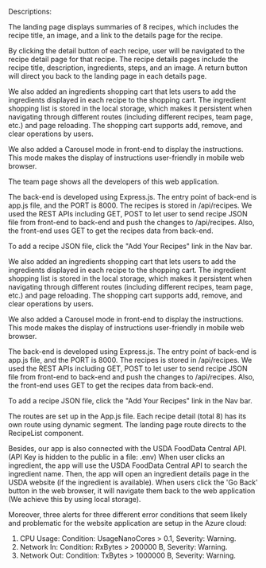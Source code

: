 Descriptions:

The landing page displays summaries of 8 recipes, which includes the recipe title, an image, and a link to the details page for the recipe.

By clicking the detail button of each recipe, user will be navigated to the recipe detail page for that recipe. The recipe details pages include the recipe title, description, ingredients, steps, and an image. A return button will direct you back to the landing page in each details page.

We also added an ingredients shopping cart that lets users to add the ingredients displayed in each recipe to the shopping cart. The ingredient shopping list is stored in the local storage, which makes it persistent when navigating through different routes (including different recipes, team page, etc.) and page reloading. The shopping cart supports add, remove, and clear operations by users.

We also added a Carousel mode in front-end to display the instructions. This mode makes the display of instructions user-friendly in mobile web browser.

The team page shows all the developers of this web application.

The back-end is developed using Express.js. The entry point of back-end is app.js file, and the PORT is 8000. The recipes is stored in /api/recipes. We used the REST APIs including GET, POST to let user to send recipe JSON file from front-end to back-end and push the changes to /api/recipes. Also, the front-end uses GET to get the recipes data from back-end.

To add a recipe JSON file, click the "Add Your Recipes" link in the Nav bar.

We also added an ingredients shopping cart that lets users to add the ingredients displayed in each recipe to the shopping cart. The ingredient shopping list is stored in the local storage, which makes it persistent when navigating through different routes (including different recipes, team page, etc.) and page reloading. The shopping cart supports add, remove, and clear operations by users. 

We also added a Carousel mode in front-end to display the instructions. This mode makes the display of instructions user-friendly in mobile web browser. 

The back-end is developed using Express.js. The entry point of back-end is app.js file, and the PORT is 8000. The recipes is stored in /api/recipes. We used the REST APIs including GET, POST to let user to send recipe JSON file from front-end to back-end and push the changes to /api/recipes. Also, the front-end uses GET to get the recipes data from back-end. 

To add a recipe JSON file, click the "Add Your Recipes" link in the Nav bar. 

The routes are set up in the App.js file. Each recipe detail (total 8) has its own route using dynamic segment. The landing page route directs to the RecipeList component.

Besides, our app is also connected with the USDA FoodData Central API. (API Key is hidden to the public in a file: .env) When user clicks an ingredient, the app will use the USDA FoodData Central API to search the ingredient name. Then, the app will open an ingredient details page in the USDA website (if the ingredient is available). When users click the 'Go Back' button in the web browser, it will navigate them back to the web application (We achieve this by using local storage). 

Moreover, three alerts for three different error conditions that seem likely and problematic for the website application are setup in the Azure cloud:
1. CPU Usage: Condition: UsageNanoCores > 0.1, Severity: Warning.
2. Network In: Condition: RxBytes > 200000 B, Severity: Warning.
3. Network Out: Condition: TxBytes > 1000000 B, Severity: Warning.
 
 
 
 
 
 
 
 
 
 
 
 
 
 
 
 
 
 
 
 
 
 
 
 
 
 
 
 
 
 
 
 
 
 
 
 
 
 
 
 
 
 
 
 
 
 
 
 
 
 
 
 
 
 
 
 
 
 
 
 
 
 
 
 
 
 
 
 
 
 
 
 
 
 
 
 
 
 
 
 
 
 
 
 
 
 
 
 
 
 
 
 
 
 
 
 
 
 
 
 
 
 
 
 
 
 
 
 
 
 
 
 
 
 
 
 
 
 
 
 
 
 
 
 
 
 
 
 
 
 
 
 
 
 
 
 
 
 
 
 
 
 
 
 
 
 
 
 
 
 
 
 
 
 
 
 
 
 
 
 
 
 
 
 
 
 
 
 
 
 
 
 
 
 
 
 
 
 
 
 
 
 
 
 
 
 
 
 
 
 
 
 
 
 
 
 
 
 
 
 
 
 
 
 
 
 
 
 
 
 
 
 
 
 
 
 
 
 
 
 
 
 
 
 
 
 
 
 
 
 
 
 
 
 
 
 
 
 
 
 
 
 
 
 
 
 
 
 
 
 
 
 
 
 
 
 
 
 
 
 
 
 
 
 
 
 
 
 
 
 
 
 
 
 
 
 
 
 
 
 
 
 
 
 
 
 
 
 
 
 
 
 
 
 
 
 
 
 
 
 
 
 
 
 
 
 
 
 
 
 
 
 
 
 
 
 
 
 
 
 
 
 
 
 
 
 
 
 
 
 
 
 
 
 
 
 
 
 
 
 
 
 
 
 
 
 
 
 
 
 
 
 
 
 
 
 
 
 
 
 
 
 
 
 
 
 
 
 
 
 
 
 
 
 
 
 
 
 
 
 
 
 
 
 
 
 
 
 
 
 
 
 
 
 
 
 
 
 
 
 
 
 
 
 
 
 
 
 
 
 
 
 
 
 
 
 
 
 
 
 
 
 
 
 
 
 
 
 
 
 
 
 
 
 
 
 
 
 
 
 
 
 
 
 
 
 
 
 
 
 
 
 
 
 
 
 
 
 
 
 
 
 
 
 
 
 
 
 
 
 
 
 
 
 
 
 
 
 
 
 
 
 
 
 
 
 
 
 
 
 
 
 
 
 
 
 
 
 
 
 
 
 
 
 
 
 
 
 
 
 
 
 
 
 
 
 
 
 
 
 
 
 
 
 
 
 
 
 
 
 
 
 
 
 
 
 
 
 
 
 
 
 
 
 
 
 
 
 
 
 
 
 
 
 
 
 
 
 
 
 
 
 
 
 
 
 
 
 
 
 
 
 
 
 
 
 
 
 
 
 
 
 
 
 
 
 
 
 
 
 
 
 
 
 
 
 
 
 
 
 
 
 
 
 
 
 
 
 
 
 
 
 
 
 
 
 
 
 
 
 
 
 
 
 
 
 
 
 
 
 
 
 
 
 
 
 
 
 
 
 
 
 
 
 
 
 
 
 
 
 
 
 
 
 
 
 
 
 
 
 
 
 
 
 
 
 
 
 
 
 
 
 
 
 
 
 
 
 
 
 
 
 
 
 
 
 
 
 
 
 
 
 
 
 
 
 
 
 
 
 
 
 
 
 
 
 
 
 
 
 
 
 
 
 
 
 
 
 
 
 
 
 
 
 
 
 
 
 
 
 
 
 
 
 
 
 
 
 
 
 
 
 
 
 
 
 
 
 
 
 
 
 
 
 
 
 
 
 
 
 
 
 
 
 
 
 
 
 
 
 
 
 
 
 
 
 
 
 
 
 
 
 
 
 
 
 
 
 
 
 
 
 
 
 
 
 
 
 
 
 
 
 
 
 
 
 
 
 
 
 
 
 
 
 
 
 
 
 
 
 
 
 
 
 
 
 
 
 
 
 
 
 
 
 
 
 
 
 
 
 
 
 
 
 
 
 
 
 
 
 
 
 
 
 
 
 
 
 
 
 
 
 
 
 
 
 
 
 
 
 
 
 
 
 
 
 
 
 
 
 
 
 
 
 
 
 
 
 
 
 
 
 
 
 
 
 
 
 
 
 
 
 
 
 
 
 
 
 
 
 
 
 
 
 
 
 
 
 
 
 
 
 
 
 
 
 
 
 
 
 
 
 
 
 
 
 
 
 
 
 
 
 
 
 
 
 
 
 
 
 
 
 
 
 
 
 
 
 
 
 
 
 
 
 
 
 
 
 
 
 
 
 
 
 
 
 
 
 
 
 
 
 
 
 
 
 
 
 
 
 
 
 
 
 
 
 
 
 
 
 
 
 
 
 
 
 
 
 
 
 
 
 
 
 
 
 
 
 
 
 
 
 
 
 
 
 
 
 
 
 
 
 
 
 
 
 
 
 
 
 
 
 
 
 
 
 
 
 
 
 
 
 
 
 
 
 
 
 
 
 
 
 
 
 
 
 
 
 
 
 
 
 
 
 
 
 
 
 
 
 
 
 
 
 
 
 
 
 
 
 
 
 
 
 
 
 
 
 
 
 
 
 
 
 
 
 
 
 
 
 
 
 
 
 
 
 
 
 
 
 
 
 
 
 
 
 
 
 
 
 
 
 
 
 
 
 
 
 
 
 
 
 
 
 
 
 
 
 
 
 
 
 
 
 
 
 
 
 
 
 
 
 
 
 
 
 
 
 
 
 
 
 
 
 
 
 
 
 
 
 
 
 
 
 
 
 
 
 
 
 
 
 
 
 
 
 
 
 
 
 
 
 
 
 
 
 
 
 
 
 
 
 
 
 
 
 
 
 
 
 
 
 
 
 
 
 
 
 
 
 
 
 
 
 
 
 
 
 
 
 
 
 
 
 
 
 
 
 
 
 
 
 
 
 
 
 
 
 
 
 
 
 
 
 
 
 
 
 
 
 
 
 
 
 
 
 
 
 
 
 
 
 
 
 
 
 
 
 
 
 
 
 
 
 
 
 
 
 
 
 
 
 
 
 
 
 
 
 
 
 
 
 
 
 
 
 
 
 
 
 
 
 
 
 
 
 
 
 
 
 
 
 
 
 
 
 
 
 
 
 
 
 
 
 
 
 
 
 
 
 
 
 
 
 
 
 
 
 
 
 
 
 
 
 
 
 
 
 
 
 
 
 
 
 
 
 
 
 
 
 
 
 
 
 
 
 
 
 
 
 
 
 
 
 
 
 
 
 
 
 
 
 
 
 
 
 
 
 
 
 
 
 
 
 
 
 
 
 
 
 
 
 
 
 
 
 
 
 
 
 
 
 
 
 
 
 
 
 
 
 
 
 
 
 
 
 
 
 
 
 
 
 
 
 
 
 
 
 
 
 
 
 
 
 
 
 
 
 
 
 
 
 
 
 
 
 
 
 
 
 
 
 
 
 
 
 
 
 
 
 
 
 
 
 
 
 
 
 
 
 
 
 
 
 
 
 
 
 
 
 
 
 
 
 
 
 
 
 
 
 
 
 
 
 
 
 
 
 
 
 
 
 
 
 
 
 
 
 
 
 
 
 
 
 
 
 
 
 
 
 
 
 
 
 
 
 
 
 
 
 
 
 
 
 
 
 
 
 
 
 
 
 
 
 
 
 
 
 
 
 
 
 
 
 
 
 
 
 
 
 
 
 
 
 
 
 
 
 
 
 
 
 
 
 
 
 
 
 
 
 
 
 
 
 
 
 
 
 
 
 
 
 
 
 
 
 
 
 
 
 
 
 
 
 
 
 
 
 
 
 
 
 
 
 
 
 
 
 
 
 
 
 
 
 
 
 
 
 
 
 
 
 
 
 
 
 
 
 
 
 
 
 
 
 
 
 
 
 
 
 
 
 
 
 
 
 
 
 
 
 
 
 
 
 
 
 
 
 
 
 
 
 
 
 
 
 
 
 
 
 
 
 
 
 
 
 
 
 
 
 
 
 
 
 
 
 
 
 
 
 
 
 
 
 
 
 
 
 
 
 
 
 
 
 
 
 
 
 
 
 
 
 
 
 
 
 
 
 
 
 
 
 
 
 
 
 
 
 
 
 
 
 
 
 
 
 
 
 
 
 
 
 
 
 
 
 
 
 
 
 
 
 
 
 
 
 
 
 
 
 
 
 
 
 
 
 
 
 
 
 
 
 
 
 
 
 
 
 
 
 
 
 
 
 
 
 
 
 
 
 
 
 
 
 
 
 
 
 
 
 
 
 
 
 
 
 
 
 
 
 
 
 
 
 
 
 
 
 
 
 
 
 
 
 
 
 
 
 
 
 
 
 
 
 
 
 
 
 
 
 
 
 
 
 
 
 
 
 
 
 
 
 
 
 
 
 
 
 
 
 
 
 
 
 
 
 
 
 
 
 
 
 
 
 
 
 
 
 
 
 
 
 
 
 
 
 
 
 
 
 
 
 
 
 
 
 
 
 
 
 
 
 
 
 
 
 
 
 
 
 
 
 
 
 
 
 
 
 
 
 
 
 
 
 
 
 
 
 
 
 
 
 
 
 
 
 
 
 
 
 
 
 
 
 
 
 
 
 
 
 
 
 
 
 
 
 
 
 
 
 
 
 
 
 
 
 
 
 
 
 
 
 
 
 
 
 
 
 
 
 
 
 
 
 
 
 
 
 
 
 
 
 
 
 
 
 
 
 
 
 
 
 
 
 
 
 
 
 
 
 
 
 
 
 
 
 
 
 
 
 
 
 
 
 
 
 
 
 
 
 
 
 
 
 
 
 
 
 
 
 
 
 
 
 
 
 
 
 
 
 
 
 
 
 
 
 
 
 
 
 
 
 
 
 
 
 
 
 
 
 
 
 
 
 
 
 
 
 
 
 
 
 
 
 
 
 
 
 
 
 
 
 
 
 
 
 
 
 
 
 
 
 
 
 
 
 
 
 
 
 
 
 
 
 
 
 
 
 
 
 
 
 
 
 
 
 
 
 
 
 
 
 
 
 
 
 
 
 
 
 
 
 
 
 
 
 
 
 
 
 
 
 
 
 
 
 
 
 
 
 
 
 
 
 
 
 
 
 
 
 
 
 
 
 
 
 
 
 
 
 
 
 
 
 
 
 
 
 
 
 
 
 
 
 
 
 
 
 
 
 
 
 
 
 
 
 
 
 
 
 
 
 
 
 
 
 
 
 
 
 
 
 
 
 
 
 
 
 
 
 
 
 
 
 
 
 
 
 
 
 
 
 
 
 
 
 
 
 
 
 
 
 
 
 
 
 
 
 
 
 
 
 
 
 
 
 
 
 
 
 
 
 
 
 
 
 
 
 
 
 
 
 
 
 
 
 
 
 
 
 
 
 
 
 
 
 
 
 
 
 
 
 
 
 
 
 
 
 
 
 
 
 
 
 
 
 
 
 
 
 
 
 
 
 
 
 
 
 
 
 
 
 
 
 
 
 
 
 
 
 
 
 
 
 
 
 
 
 
 
 
 
 
 
 
 
 
 
 
 
 
 
 
 
 
 
 
 
 
 
 
 
 
 
 
 
 
 
 
 
 
 
 
 
 
 
 
 
 
 
 
 
 
 
 
 
 
 
 
 
 
 
 
 
 
 
 
 
 
 
 
 
 
 
 
 
 
 
 
 
 
 
 
 
 
 
 
 
 
 
 
 
 
 
 
 
 
 
 
 
 
 
 
 
 
 
 
 
 
 
 
 
 
 
 
 
 
 
 
 
 
 
 
 
 
 
 
 
 
 
 
 
 
 
 
 
 
 
 
 
 
 
 
 
 
 
 
 
 
 
 
 
 
 
 
 
 
 
 
 
 
 
 
 
 
 
 
 
 
 
 
 
 
 
 
 
 
 
 
 
 
 
 
 
 
 
 
 
 
 
 
 
 
 
 
 
 
 
 
 
 
 
 
 
 
 
 
 
 
 
 
 
 
 
 
 
 
 
 
 
 
 
 
 
 
 
 
 
 
 
 
 
 
 
 
 
 
 
 
 
 
 
 
 
 
 
 
 
 
 
 
 
 
 
 
 
 
 
 
 
 
 
 
 
 
 
 
 
 
 
 
 
 
 
 
 
 
 
 
 
 
 
 
 
 
 
 
 
 
 
 
 
 
 
 
 
 
 
 
 
 
 
 
 
 
 
 
 
 
 
 
 
 
 
 
 
 
 
 
 
 
 
 
 
 
 
 
 
 
 
 
 
 
 
 
 
 
 
 
 
 
 
 
 
 
 
 
 
 
 
 
 
 
 
 
 
 
 
 
 
 
 
 
 
 
 
 
 
 
 
 
 
 
 
 
 
 
 
 
 
 
 
 
 
 
 
 
 
 
 
 
 
 
 
 
 
 
 
 
 
 
 
 
 
 
 
 
 
 
 
 
 
 
 
 
 
 
 
 
 
 
 
 
 
 
 
 
 
 
 
 
 
 
 
 
 
 
 
 
 
 
 
 
 
 
 
 
 
 
 
 
 
 
 
 
 
 
 
 
 
 
 
 
 
 
 
 
 
 
 
 
 
 
 
 
 
 
 
 
 
 
 
 
 
 
 
 
 
 
 
 
 
 
 
 
 
 
 
 
 
 
 
 
 
 
 
 
 
 
 
 
 
 
 
 
 
 
 
 
 
 
 
 
 
 
 
 
 
 
 
 
 
 
 
 
 
 
 
 
 
 
 
 
 
 
 
 
 
 
 
 
 
 
 
 
 
 
 
 
 
 
 
 
 
 
 
 
 
 
 
 
 
 
 
 
 
 
 
 
 
 
 
 
 
 
 
 
 
 
 
 
 
 
 
 
 
 
 
 
 
 
 
 
 
 
 
 
 
 
 
 
 
 
 
 
 
 
 
 
 
 
 
 
 
 
 
 
 
 
 
 
 
 
 
 
 
 
 
 
 
 
 
 
 
 
 
 
 
 
 
 
 
 
 
 
 
 
 
 
 
 
 
 
 
 
 
 
 
 
 
 
 
 
 
 
 
 
 
 
 
 
 
 
 
 
 
 
 
 
 
 
 
 
 
 
 
 
 
 
 
 
 
 
 
 
 
 
 
 
 
 
 
 
 
 
 
 
 
 
 
 
 
 
 
 
 
 
 
 
 
 
 
 
 
 
 
 
 
 
 
 
 
 
 
 
 
 
 
 
 
 
 
 
 
 
 
 
 
 
 
 
 
 
 
 
 
 
 
 
 
 
 
 
 
 
 
 
 
 
 
 
 
 
 
 
 
 
 
 
 
 
 
 
 
 
 
 
 
 
 
 
 
 
 
 
 
 
 
 
 
 
 
 
 
 
 
 
 
 
 
 
 
 
 
 
 
 
 
 
 
 
 
 
 
 
 
 
 
 
 
 
 
 
 
 
 
 
 
 
 
 
 
 
 
 
 
 
 
 
 
 
 
 
 
 
 
 
 
 
 
 
 
 
 
 
 
 
 
 
 
 
 
 
 
 
 
 
 
 
 
 
 
 
 
 
 
 
 
 
 
 
 
 
 
 
 
 
 
 
 
 
 
 
 
 
 
 
 
 
 
 
 
 
 
 
 
 
 
 
 
 
 
 
 
 
 
 
 
 
 
 
 
 
 
 
 
 
 
 
 
 
 
 
 
 
 
 
 
 
 
 
 
 
 
 
 
 
 
 
 
 
 
 
 
 
 
 
 
 
 
 
 
 
 
 
 
 
 
 
 
 
 
 
 
 
 
 
 
 
 
 
 
 
 
 
 
 
 
 
 
 
 
 
 
 
 
 
 
 
 
 
 
 
 
 
 
 
 
 
 
 
 
 
 
 
 
 
 
 
 
 
 
 
 
 
 
 
 
 
 
 
 
 
 
 
 
 
 
 
 
 
 
 
 
 
 
 
 
 
 
 
 
 
 
 
 
 
 
 
 
 
 
 
 
 
 
 
 
 
 
 
 
 
 
 
 
 
 
 
 
 
 
 
 
 
 
 
 
 
 
 
 
 
 
 
 
 
 
 
 
 
 
 
 
 
 
 
 
 
 
 
 
 
 
 
 
 
 
 
 
 
 
 
 
 
 
 
 
 
 
 
 
 
 
 
 
 
 
 
 
 
 
 
 
 
 
 
 
 
 
 
 
 
 
 
 
 
 
 
 
 
 
 
 
 
 
 
 
 
 
 
 
 
 
 
 
 
 
 
 
 
 
 
 
 
 
 
 
 
 
 
 
 
 
 
 
 
 
 
 
 
 
 
 
 
 
 
 
 
 
 
 
 
 
 
 
 
 
 
 
 
 
 
 
 
 
 
 
 
 
 
 
 
 
 
 
 
 
 
 
 
 
 
 
 
 
 
 
 
 
 
 
 
 
 
 
 
 
 
 
 
 
 
 
 
 
 
 
 
 
 
 
 
 
 
 
 
 
 
 
 
 
 
 
 
 
 
 
 
 
 
 
 
 
 
 
 
 
 
 
 
 
 
 
 
 
 
 
 
 
 
 
 
 
 
 
 
 
 
 
 
 
 
 
 
 
 
 
 
 
 
 
 
 
 
 
 
 
 
 
 
 
 
 
 
 
 
 
 
 
 
 
 
 
 
 
 
 
 
 
 
 
 
 
 
 
 
 
 
 
 
 
 
 
 
 
 
 
 
 
 
 
 
 
 
 
 
 
 
 
 
 
 
 
 
 
 
 
 
 
 
 
 
 
 
 
 
 
 
 
 
 
 
 
 
 
 
 
 
 
 
 
 
 
 
 
 
 
 
 
 
 
 
 
 
 
 
 
 
 
 
 
 
 
 
 
 
 
 
 
 
 
 
 
 
 
 
 
 
 
 
 
 
 
 
 
 
 
 
 
 
 
 
 
 
 
 
 
 
 
 
 
 
 
 
 
 
 
 
 
 
 
 
 
 
 
 
 
 
 
 
 
 
 
 
 
 
 
 
 
 
 
 
 
 
 
 
 
 
 
 
 
 
 
 
 
 
 
 
 
 
 
 
 
 
 
 
 
 
 
 
 
 
 
 
 
 
 
 
 
 
 
 
 
 
 
 
 
 
 
 
 
 
 
 
 
 
 
 
 
 
 
 
 
 
 
 
 
 
 
 
 
 
 
 
 
 
 
 
 
 
 
 
 
 
 
 
 
 
 
 
 
 
 
 
 
 
 
 
 
 
 
 
 
 
 
 
 
 
 
 
 
 
 
 
 
 
 
 
 
 
 
 
 
 
 
 
 
 
 
 
 
 
 
 
 
 
 
 
 
 
 
 
 
 
 
 
 
 
 
 
 
 
 
 
 
 
 
 
 
 
 
 
 
 
 
 
 
 
 
 
 
 
 
 
 
 
 
 
 
 
 
 
 
 
 
 
 
 
 
 
 
 
 
 
 
 
 
 
 
 
 
 
 
 
 
 
 
 
 
 
 
 
 
 
 
 
 
 
 
 
 
 
 
 
 
 
 
 
 
 
 
 
 
 
 
 
 
 
 
 
 
 
 
 
 
 
 
 
 
 
 
 
 
 
 
 
 
 
 
 
 
 
 
 
 
 
 
 
 
 
 
 
 
 
 
 
 
 
 
 
 
 
 
 
 
 
 
 
 
 
 
 
 
 
 
 
 
 
 
 
 
 
 
 
 
 
 
 
 
 
 
 
 
 
 
 
 
 
 
 
 
 
 
 
 
 
 
 
 
 
 
 
 
 
 
 
 
 
 
 
 
 
 
 
 
 
 
 
 
 
 
 
 
 
 
 
 
 
 
 
 
 
 
 
 
 
 
 
 
 
 
 
 
 
 
 
 
 
 
 
 
 
 
 
 
 
 
 
 
 
 
 
 
 
 
 
 
 
 
 
 
 
 
 
 
 
 
 
 
 
 
 
 
 
 
 
 
 
 
 
 
 
 
 
 
 
 
 
 
 
 
 
 
 
 
 
 
 
 
 
 
 
 
 
 
 
 
 
 
 
 
 
 
 
 
 
 
 
 
 
 
 
 
 
 
 
 
 
 
 
 
 
 
 
 
 
 
 
 
 
 
 
 
 
 
 
 
 
 
 
 
 
 
 
 
 
 
 
 
 
 
 
 
 
 
 
 
 
 
 
 
 
 
 
 
 
 
 
 
 
 
 
 
 
 
 
 
 
 
 
 
 
 
 
 
 
 
 
 
 
 
 
 
 
 
 
 
 
 
 
 
 
 
 
 
 
 
 
 
 
 
 
 
 
 
 
 
 
 
 
 
 
 
 
 
 
 
 
 
 
 
 
 
 
 
 
 
 
 
 
 
 
 
 
 
 
 
 
 
 
 
 
 
 
 
 
 
 
 
 
 
 
 
 
 
 
 
 
 
 
 
 
 
 
 
 
 
 
 
 
 
 
 
 
 
 
 
 
 
 
 
 
 
 
 
 
 
 
 
 
 
 
 
 
 
 
 
 
 
 
 
 
 
 
 
 
 
 
 
 
 
 
 
 
 
 
 
 
 
 
 
 
 
 
 
 
 
 
 
 
 
 
 
 
 
 
 
 
 
 
 
 
 
 
 
 
 
 
 
 
 
 
 
 
 
 
 
 
 
 
 
 
 
 
 
 
 
 
 
 
 
 
 
 
 
 
 
 
 
 
 
 
 
 
 
 
 
 
 
 
 
 
 
 
 
 
 
 
 
 
 
 
 
 
 
 
 
 
 
 
 
 
 
 
 
 
 
 
 
 
 
 
 
 
 
 
 
 
 
 
 
 
 
 
 
 
 
 
 
 
 
 
 
 
 
 
 
 
 
 
 
 
 
 
 
 
 
 
 
 
 
 
 
 
 
 
 
 
 
 
 
 
 
 
 
 
 
 
 
 
 
 
 
 
 
 
 
 
 
 
 
 
 
 
 
 
 
 
 
 
 
 
 
 
 
 
 
 
 
 
 
 
 
 
 
 
 
 
 
 
 
 
 
 
 
 
 
 
 
 
 
 
 
 
 
 
 
 
 
 
 
 
 
 
 
 
 
 
 
 
 
 
 
 
 
 
 
 
 
 
 
 
 
 
 
 
 
 
 
 
 
 
 
 
 
 
 
 
 
 
 
 
 
 
 
 
 
 
 
 
 
 
 
 
 
 
 
 
 
 
 
 
 
 
 
 
 
 
 
 
 
 
 
 
 
 
 
 
 
 
 
 
 
 
 
 
 
 
 
 
 
 
 
 
 
 
 
 
 
 
 
 
 
 
 
 
 
 
 
 
 
 
 
 
 
 
 
 
 
 
 
 
 
 
 
 
 
 
 
 
 
 
 
 
 
 
 
 
 
 
 
 
 
 
 
 
 
 
 
 
 
 
 
 
 
 
 
 
 
 
 
 
 
 
 
 
 
 
 
 
 
 
 
 
 
 
 
 
 
 
 
 
 
 
 
 
 
 
 
 
 
 
 
 
 
 
 
 
 
 
 
 
 
 
 
 
 
 
 
 
 
 
 
 
 
 
 
 
 
 
 
 
 
 
 
 
 
 
 
 
 
 
 
 
 
 
 
 
 
 
 
 
 
 
 
 
 
 
 
 
 
 
 
 
 
 
 
 
 
 
 
 
 
 
 
 
 
 
 
 
 
 
 
 
 
 
 
 
 
 
 
 
 
 
 
 
 
 
 
 
 
 
 
 
 
 
 
 
 
 
 
 
 
 
 
 
 
 
 
 
 
 
 
 
 
 
 
 
 
 
 
 
 
 
 
 
 
 
 
 
 
 
 
 
 
 
 
 
 
 
 
 
 
 
 
 
 
 
 
 
 
 
 
 
 
 
 
 
 
 
 
 
 
 
 
 
 
 
 
 
 
 
 
 
 
 
 
 
 
 
 
 
 
 
 
 
 
 
 
 
 
 
 
 
 
 
 
 
 
 
 
 
 
 
 
 
 
 
 
 
 
 
 
 
 
 
 
 
 
 
 
 
 
 
 
 
 
 
 
 
 
 
 
 
 
 
 
 
 
 
 
 
 
 
 
 
 
 
 
 
 
 
 
 
 
 
 
 
 
 
 
 
 
 
 
 
 
 
 
 
 
 
 
 
 
 
 
 
 
 
 
 
 
 
 
 
 
 
 
 
 
 
 
 
 
 
 
 
 
 
 
 
 
 
 
 
 
 
 
 
 
 
 
 
 
 
 
 
 
 
 
 
 
 
 
 
 
 
 
 
 
 
 
 
 
 
 
 
 
 
 
 
 
 
 
 
 
 
 
 
 
 
 
 
 
 
 
 
 
 
 
 
 
 
 
 
 
 
 
 
 
 
 
 
 
 
 
 
 
 
 
 
 
 
 
 
 
 
 
 
 
 
 
 
 
 
 
 
 
 
 
 
 
 
 
 
 
 
 
 
 
 
 
 
 
 
 
 
 
 
 
 
 
 
 
 
 
 
 
 
 
 
 
 
 
 
 
 
 
 
 
 
 
 
 
 
 
 
 
 
 
 
 
 
 
 
 
 
 
 
 
 
 
 
 
 
 
 
 
 
 
 
 
 
 
 
 
 
 
 
 
 
 
 
 
 
 
 
 
 
 
 
 
 
 
 
 
 
 
 
 
 
 
 
 
 
 
 
 
 
 
 
 
 
 
 
 
 
 
 
 
 
 
 
 
 
 
 
 
 
 
 
 
 
 
 
 
 
 
 
 
 
 
 
 
 
 
 
 
 
 
 
 
 
 
 
 
 
 
 
 
 
 
 
 
 
 
 
 
 
 
 
 
 
 
 
 
 
 
 
 
 
 
 
 
 
 
 
 
 
 
 
 
 
 
 
 
 
 
 
 
 
 
 
 
 
 
 
 
 
 
 
 
 
 
 
 
 
 
 
 
 
 
 
 
 
 
 
 
 
 
 
 
 
 
 
 
 
 
 
 
 
 
 
 
 
 
 
 
 
 
 
 
 
 
 
 
 
 
 
 
 
 
 
 
 
 
 
 
 
 
 
 
 
 
 
 
 
 
 
 
 
 
 
 
 
 
 
 
 
 
 
 
 
 
 
 
 
 
 
 
 
 
 
 
 
 
 
 
 
 
 
 
 
 
 
 
 
 
 
 
 
 
 
 
 
 
 
 
 
 
 
 
 
 
 
 
 
 
 
 
 
 
 
 
 
 
 
 
 
 
 
 
 
 
 
 
 
 
 
 
 
 
 
 
 
 
 
 
 
 
 
 
 
 
 
 
 
 
 
 
 
 
 
 
 
 
 
 
 
 
 
 
 
 
 
 
 
 
 
 
 
 
 
 
 
 
 
 
 
 
 
 
 
 
 
 
 
 
 
 
 
 
 
 
 
 
 
 
 
 
 
 
 
 
 
 
 
 
 
 
 
 
 
 
 
 
 
 
 
 
 
 
 
 
 
 
 
 
 
 
 
 
 
 
 
 
 
 
 
 
 
 
 
 
 
 
 
 
 
 
 
 
 
 
 
 
 
 
 
 
 
 
 
 
 
 
 
 
 
 
 
 
 
 
 
 
 
 
 
 
 
 
 
 
 
 
 
 
 
 
 
 
 
 
 
 
 
 
 
 
 
 
 
 
 
 
 
 
 
 
 
 
 
 
 
 
 
 
 
 
 
 
 
 
 
 
 
 
 
 
 
 
 
 
 
 
 
 
 
 
 
 
 
 
 
 
 
 
 
 
 
 
 
 
 
 
 
 
 
 
 
 
 
 
 
 
 
 
 
 
 
 
 
 
 
 
 
 
 
 
 
 
 
 
 
 
 
 
 
 
 
 
 
 
 
 
 
 
 
 
 
 
 
 
 
 
 
 
 
 
 
 
 
 
 
 
 
 
 
 
 
 
 
 
 
 
 
 
 
 
 
 
 
 
 
 
 
 
 
 
 
 
 
 
 
 
 
 
 
 
 
 
 
 
 
 
 
 
 
 
 
 
 
 
 
 
 
 
 
 
 
 
 
 
 
 
 
 
 
 
 
 
 
 
 
 
 
 
 
 
 
 
 
 
 
 
 
 
 
 
 
 
 
 
 
 
 
 
 
 
 
 
 
 
 
 
 
 
 
 
 
 
 
 
 
 
 
 
 
 
 
 
 
 
 
 
 
 
 
 
 
 
 
 
 
 
 
 
 
 
 
 
 
 
 
 
 
 
 
 
 
 
 
 
 
 
 
 
 
 
 
 
 
 
 
 
 
 
 
 
 
 
 
 
 
 
 
 
 
 
 
 
 
 
 
 
 
 
 
 
 
 
 
 
 
 
 
 
 
 
 
 
 
 
 
 
 
 
 
 
 
 
 
 
 
 
 
 
 
 
 
 
 
 
 
 
 
 
 
 
 
 
 
 
 
 
 
 
 
 
 
 
 
 
 
 
 
 
 
 
 
 
 
 
 
 
 
 
 
 
 
 
 
 
 
 
 
 
 
 
 
 
 
 
 
 
 
 
 
 
 
 
 
 
 
 
 
 
 
 
 
 
 
 
 
 
 
 
 
 
 
 
 
 
 
 
 
 
 
 
 
 
 
 
 
 
 
 
 
 
 
 
 
 
 
 
 
 
 
 
 
 
 
 
 
 
 
 
 
 
 
 
 
 
 
 
 
 
 
 
 
 
 
 
 
 
 
 
 
 
 
 
 
 
 
 
 
 
 
 
 
 
 
 
 
 
 
 
 
 
 
 
 
 
 
 
 
 
 
 
 
 
 
 
 
 
 
 
 
 
 
 
 
 
 
 
 
 
 
 
 
 
 
 
 
 
 
 
 
 
 
 
 
 
 
 
 
 
 
 
 
 
 
 
 
 
 
 
 
 
 
 
 
 
 
 
 
 
 
 
 
 
 
 
 
 
 
 
 
 
 
 
 
 
 
 
 
 
 
 
 
 
 
 
 
 
 
 
 
 
 
 
 
 
 
 
 
 
 
 
 
 
 
 
 
 
 
 
 
 
 
 
 
 
 
 
 
 
 
 
 
 
 
 
 
 
 
 
 
 
 
 
 
 
 
 
 
 
 
 
 
 
 
 
 
 
 
 
 
 
 
 
 
 
 
 
 
 
 
 
 
 
 
 
 
 
 
 
 
 
 
 
 
 
 
 
 
 
 
 
 
 
 
 
 
 
 
 
 
 
 
 
 
 
 
 
 
 
 
 
 
 
 
 
 
 
 
 
 
 
 
 
 
 
 
 
 
 
 
 
 
 
 
 
 
 
 
 
 
 
 
 
 
 
 
 
 
 
 
 
 
 
 
 
 
 
 
 
 
 
 
 
 
 
 
 
 
 
 
 
 
 
 
 
 
 
 
 
 
 
 
 
 
 
 
 
 
 
 
 
 
 
 
 
 
 
 
 
 
 
 
 
 
 
 
 
 
 
 
 
 
 
 
 
 
 
 
 
 
 
 
 
 
 
 
 
 
 
 
 
 
 
 
 
 
 
 
 
 
 
 
 
 
 
 
 
 
 
 
 
 
 
 
 
 
 
 
 
 
 
 
 
 
 
 
 
 
 
 
 
 
 
 
 
 
 
 
 
 
 
 
 
 
 
 
 
 
 
 
 
 
 
 
 
 
 
 
 
 
 
 
 
 
 
 
 
 
 
 
 
 
 
 
 
 
 
 
 
 
 
 
 
 
 
 
 
 
 
 
 
 
 
 
 
 
 
 
 
 
 
 
 
 
 
 
 
 
 
 
 
 
 
 
 
 
 
 
 
 
 
 
 
 
 
 
 
 
 
 
 
 
 
 
 
 
 
 
 
 
 
 
 
 
 
 
 
 
 
 
 
 
 
 
 
 
 
 
 
 
 
 
 
 
 
 
 
 
 
 
 
 
 
 
 
 
 
 
 
 
 
 
 
 
 
 
 
 
 
 
 
 
 
 
 
 
 
 
 
 
 
 
 
 
 
 
 
 
 
 
 
 
 
 
 
 
 
 
 
 
 
 
 
 
 
 
 
 
 
 
 
 
 
 
 
 
 
 
 
 
 
 
 
 
 
 
 
 
 
 
 
 
 
 
 
 
 
 
 
 
 
 
 
 
 
 
 
 
 
 
 
 
 
 
 
 
 
 
 
 
 
 
 
 
 
 
 
 
 
 
 
 
 
 
 
 
 
 
 
 
 
 
 
 
 
 
 
 
 
 
 
 
 
 
 
 
 
 
 
 
 
 
 
 
 
 
 
 
 
 
 
 
 
 
 
 
 
 
 
 
 
 
 
 
 
 
 
 
 
 
 
 
 
 
 
 
 
 
 
 
 
 
 
 
 
 
 
 
 
 
 
 
 
 
 
 
 
 
 
 
 
 
 
 
 
 
 
 
 
 
 
 
 
 
 
 
 
 
 
 
 
 
 
 
 
 
 
 
 
 
 
 
 
 
 
 
 
 
 
 
 
 
 
 
 
 
 
 
 
 
 
 
 
 
 
 
 
 
 
 
 
 
 
 
 
 
 
 
 
 
 
 
 
 
 
 
 
 
 
 
 
 
 
 
 
 
 
 
 
 
 
 
 
 
 
 
 
 
 
 
 
 
 
 
 
 
 
 
 
 
 
 
 
 
 
 
 
 
 
 
 
 
 
 
 
 
 
 
 
 
 
 
 
 
 
 
 
 
 
 
 
 
 
 
 
 
 
 
 
 
 
 
 
 
 
 
 
 
 
 
 
 
 
 
 
 
 
 
 
 
 
 
 
 
 
 
 
 
 
 
 
 
 
 
 
 
 
 
 
 
 
 
 
 
 
 
 
 
 
 
 
 
 
 
 
 
 
 
 
 
 
 
 
 
 
 
 
 
 
 
 
 
 
 
 
 
 
 
 
 
 
 
 
 
 
 
 
 
 
 
 
 
 
 
 
 
 
 
 
 
 
 
 
 
 
 
 
 
 
 
 
 
 
 
 
 
 
 
 
 
 
 
 
 
 
 
 
 
 
 
 
 
 
 
 
 
 
 
 
 
 
 
 
 
 
 
 
 
 
 
 
 
 
 
 
 
 
 
 
 
 
 
 
 
 
 
 
 
 
 
 
 
 
 
 
 
 
 
 
 
 
 
 
 
 
 
 
 
 
 
 
 
 
 
 
 
 
 
 
 
 
 
 
 
 
 
 
 
 
 
 
 
 
 
 
 
 
 
 
 
 
 
 
 
 
 
 
 
 
 
 
 
 
 
 
 
 
 
 
 
 
 
 
 
 
 
 
 
 
 
 
 
 
 
 
 
 
 
 
 
 
 
 
 
 
 
 
 
 
 
 
 
 
 
 
 
 
 
 
 
 
 
 
 
 
 
 
 
 
 
 
 
 
 
 
 
 
 
 
 
 
 
 
 
 
 
 
 
 
 
 
 
 
 
 
 
 
 
 
 
 
 
 
 
 
 
 
 
 
 
 
 
 
 
 
 
 
 
 
 
 
 
 
 
 
 
 
 
 
 
 
 
 
 
 
 
 
 
 
 
 
 
 
 
 
 
 
 
 
 
 
 
 
 
 
 
 
 
 
 
 
 
 
 
 
 
 
 
 
 
 
 
 
 
 
 
 
 
 
 
 
 
 
 
 
 
 
 
 
 
 
 
 
 
 
 
 
 
 
 
 
 
 
 
 
 
 
 
 
 
 
 
 
 
 
 
 
 
 
 
 
 
 
 
 
 
 
 
 
 
 
 
 
 
 
 
 
 
 
 
 
 
 
 
 
 
 
 
 
 
 
 
 
 
 
 
 
 
 
 
 
 
 
 
 
 
 
 
 
 
 
 
 
 
 
 
 
 
 
 
 
 
 
 
 
 
 
 
 
 
 
 
 
 
 
 
 
 
 
 
 
 
 
 
 
 
 
 
 
 
 
 
 
 
 
 
 
 
 
 
 
 
 
 
 
 
 
 
 
 
 
 
 
 
 
 
 
 
 
 
 
 
 
 
 
 
 
 
 
 
 
 
 
 
 
 
 
 
 
 
 
 
 
 
 
 
 
 
 
 
 
 
 
 
 
 
 
 
 
 
 
 
 
 
 
 
 
 
 
 
 
 
 
 
 
 
 
 
 
 
 
 
 
 
 
 
 
 
 
 
 
 
 
 
 
 
 
 
 
 
 
 
 
 
 
 
 
 
 
 
 
 
 
 
 
 
 
 
 
 
 
 
 
 
 
 
 
 
 
 
 
 
 
 
 
 
 
 
 
 
 
 
 
 
 
 
 
 
 
 
 
 
 
 
 
 
 
 
 
 
 
 
 
 
 
 
 
 
 
 
 
 
 
 
 
 
 
 
 
 
 
 
 
 
 
 
 
 
 
 
 
 
 
 
 
 
 
 
 
 
 
 
 
 
 
 
 
 
 
 
 
 
 
 
 
 
 
 
 
 
 
 
 
 
 
 
 
 
 
 
 
 
 
 
 
 
 
 
 
 
 
 
 
 
 
 
 
 
 
 
 
 
 
 
 
 
 
 
 
 
 
 
 
 
 
 
 
 
 
 
 
 
 
 
 
 
 
 
 
 
 
 
 
 
 
 
 
 
 
 
 
 
 
 
 
 
 
 
 
 
 
 
 
 
 
 
 
 
 
 
 
 
 
 
 
 
 
 
 
 
 
 
 
 
 
 
 
 
 
 
 
 
 
 
 
 
 
 
 
 
 
 
 
 
 
 
 
 
 
 
 
 
 
 
 
 
 
 
 
 
 
 
 
 
 
 
 
 
 
 
 
 
 
 
 
 
 
 
 
 
 
 
 
 
 
 
 
 
 
 
 
 
 
 
 
 
 
 
 
 
 
 
 
 
 
 
 
 
 
 
 
 
 
 
 
 
 
 
 
 
 
 
 
 
 
 
 
 
 
 
 
 
 
 
 
 
 
 
 
 
 
 
 
 
 
 
 
 
 
 
 
 
 
 
 
 
 
 
 
 
 
 
 
 
 
 
 
 
 
 
 
 
 
 
 
 
 
 
 
 
 
 
 
 
 
 
 
 
 
 
 
 
 
 
 
 
 
 
 
 
 
 
 
 
 
 
 
 
 
 
 
 
 
 
 
 
 
 
 
 
 
 
 
 
 
 
 
 
 
 
 
 
 
 
 
 
 
 
 
 
 
 
 
 
 
 
 
 
 
 
 
 
 
 
 
 
 
 
 
 
 
 
 
 
